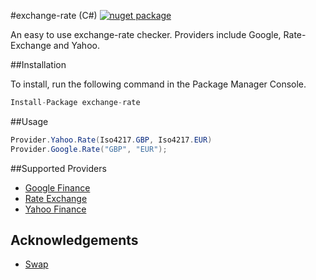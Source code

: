 #exchange-rate (C#) [![nuget package](https://badge.fury.io/nu/exchange-rate.png)](http://badge.fury.io/nu/exchange-rate.png)

An easy to use exchange-rate checker. Providers include Google, Rate-Exchange and Yahoo.

##Installation

To install, run the following command in the Package Manager Console.

```csharp
Install-Package exchange-rate
```

##Usage

```cs
Provider.Yahoo.Rate(Iso4217.GBP, Iso4217.EUR)
Provider.Google.Rate("GBP", "EUR");
```

##Supported Providers
* [Google Finance](http://www.google.com/finance)
* [Rate Exchange](https://rate-exchange.appspot.com/)
* [Yahoo Finance](https://finance.yahoo.com/)

## Acknowledgements
* [Swap](https://github.com/florianv/swap/)
